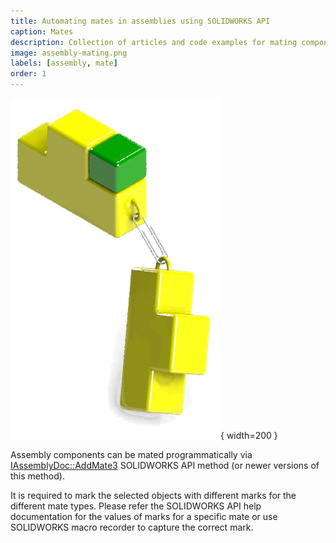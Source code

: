 ```yaml
---
title: Automating mates in assemblies using SOLIDWORKS API
caption: Mates
description: Collection of articles and code examples for mating components in the assembly
image: assembly-mating.png
labels: [assembly, mate]
order: 1
---
```

![Mating assembly components via API](assembly-mating.png){ width=200 }

Assembly components can be mated programmatically via [IAssemblyDoc::AddMate3](http://help.solidworks.com/2012/english/api/sldworksapi/SOLIDWORKS.Interop.sldworks~SOLIDWORKS.Interop.sldworks.IAssemblyDoc~AddMate3.html) SOLIDWORKS API method (or newer versions of this method).

It is required to mark the selected objects with different marks for the different mate types. Please refer the SOLIDWORKS API help documentation for the values of marks for a specific mate or use SOLIDWORKS macro recorder to capture the correct mark.
